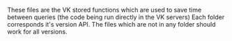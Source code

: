 These files are the VK stored functions which are used to save time between queries (the code being run directly in the VK servers)
Each folder corresponds it's version API. The files which are not in any folder should work for all versions.